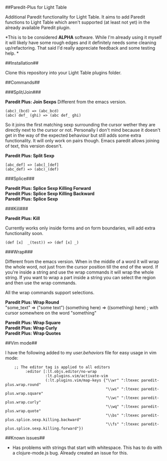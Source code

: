 ##Paredit-Plus for Light Table

Additional Paredit functionality for Light Table. It aims to add Paredit functions to Light Table which aren't supported (at least not yet) in the already available Paredit plugin.

*This is to be considered **ALPHA** software. While I'm already using it myself it will likely have some rough edges and it definitely needs some cleaning up/refactoring. That said I'd really appreciate feedback and some testing help.
*

##Installation##

Clone this repository into your Light Table plugins folder.

##Commands##  
  
###Split/Join###

**Paredit Plus: Join Sexps**
Different from the emacs version.

	(abc)_(bcd) => (abc_bcd)
	(abc) def_ (ghi) => (abc def_ ghi)

So it joins the first matching sexp surrounding the cursor wether they are directly next to the cursor or not. Personally I don't mind because it doesn't get in the way of the expected behaviour but still adds some extra functionality. It will only work on pairs though. Emacs paredit allows joining of text, this version doesn't.

**Paredit Plus: Split Sexp**

	[abc_def] => [abc]_[def]
	(abc_def) => (abc)_(def)

###Splice###

**Paredit Plus: Splice Sexp Killing Forward**  
**Paredit Plus: Splice Sexp Killing Backward**  
**Paredit Plus: Splice Sexp**  

###Kill###

**Paredit Plus: Kill**

Currently works only inside forms and on form boundaries, will add extra functionality soon.

	(def [x]  _(test)) => (def [x] _)

###Wrap###

Different from the emacs version. When in the middle of a word it will wrap the whole word, not just from the cursor position till the end of the word. If you're inside a string and use the wrap commands it will wrap the whole string. If you want to wrap a part inside a string you can select the region and then use the wrap commands.

All the wrap commands support selections.

**Paredit Plus: Wrap Round**  
	"some_text" => ("some text")
	(something here) => ((something) here) ; with cursor somewhere on the word "something"

**Paredit Plus: Wrap Square**  
**Paredit Plus: Wrap Curly**  
**Paredit Plus: Wrap Quotes**  

##Vim mode##

I have the following added to my *user.behaviors* file for easy usage in vim mode:

		;; The editor tag is applied to all editors
		     :editor [:lt.objs.editor/no-wrap
		              :lt.plugins.vim/activate-vim
		              (:lt.plugins.vim/map-keys {"\\wr" ":ltexec paredit-plus.wrap.round"
		                                         "\\ws" ":ltexec paredit-plus.wrap.square"
		                                         "\\wc" ":ltexec paredit-plus.wrap.curly"
		                                         "\\wq" ":ltexec paredit-plus.wrap.quote"
		                                         "\\bs" ":ltexec paredit-plus.splice.sexp.killing.backward"
		                                         "\\fs" ":ltexec paredit-plus.splice.sexp.killing.forward"})

##Known issues##

- Has problems with strings that start with whitespace. This has to do with a clojure-mode.js bug. Already created an issue for this.